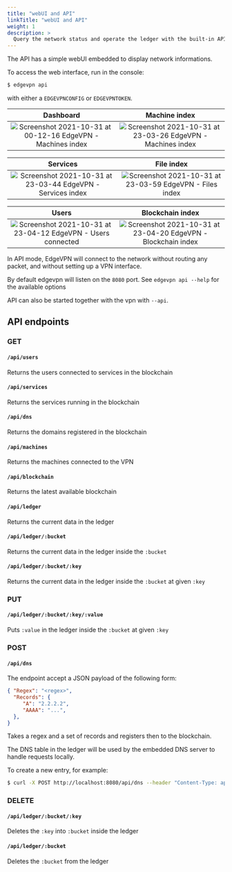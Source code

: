 ```yaml
---
title: "webUI and API"
linkTitle: "webUI and API"
weight: 1
description: >
  Query the network status and operate the ledger with the built-in API
---
```


The API has a simple webUI embedded to display network informations.


To access the web interface, run in the console:

```bash
$ edgevpn api
```

with either a `EDGEVPNCONFIG` or `EDGEVPNTOKEN`. 


Dashboard            |  Machine index
:-------------------------:|:-------------------------:
![Screenshot 2021-10-31 at 00-12-16 EdgeVPN - Machines index](https://user-images.githubusercontent.com/2420543/139602703-f04ac4cb-b949-498c-a23a-0ce8deb036f9.png) | ![Screenshot 2021-10-31 at 23-03-26 EdgeVPN - Machines index](https://user-images.githubusercontent.com/2420543/139602704-15bd342f-2db2-4a3b-b1c7-4dc7be27c0f4.png)

Services            |  File index
:-------------------------:|:-------------------------:
![Screenshot 2021-10-31 at 23-03-44 EdgeVPN - Services index](https://user-images.githubusercontent.com/2420543/139602706-6050dfb7-2ef1-45b2-a768-a00b9de60ba1.png) | ![Screenshot 2021-10-31 at 23-03-59 EdgeVPN - Files index](https://user-images.githubusercontent.com/2420543/139602707-1d29f9b4-972c-490f-8015-067fbf5580f2.png)

Users            |  Blockchain index
:-------------------------:|:-------------------------:
![Screenshot 2021-10-31 at 23-04-12 EdgeVPN - Users connected](https://user-images.githubusercontent.com/2420543/139602708-d102ae09-12f2-4c4c-bcc2-d8f4366355e0.png) | ![Screenshot 2021-10-31 at 23-04-20 EdgeVPN - Blockchain index](https://user-images.githubusercontent.com/2420543/139602709-244960bb-ea1d-413b-8c3e-8959133427ae.png)



In API mode, EdgeVPN will connect to the network without routing any packet, and without setting up a VPN interface. 

By default edgevpn will listen on the `8080` port. See `edgevpn api --help` for the available options

API can also be started together with the vpn with `--api`.

## API endpoints

### GET

#### `/api/users`

Returns the users connected to services in the blockchain

#### `/api/services`

Returns the services running in the blockchain

#### `/api/dns`

Returns the domains registered in the blockchain

#### `/api/machines`

Returns the machines connected to the VPN

#### `/api/blockchain`

Returns the latest available blockchain

#### `/api/ledger`

Returns the current data in the ledger

#### `/api/ledger/:bucket`

Returns the current data in the ledger inside the `:bucket`

#### `/api/ledger/:bucket/:key`

Returns the current data in the ledger inside the `:bucket` at given `:key`

### PUT

#### `/api/ledger/:bucket/:key/:value`

Puts `:value` in the ledger inside the `:bucket` at given `:key`

### POST

#### `/api/dns`

The endpoint accept a JSON payload of the following form:

```json
{ "Regex": "<regex>", 
  "Records": { 
     "A": "2.2.2.2",
     "AAAA": "...",
  },
}
```

Takes a regex and a set of records and registers then to the blockchain.

The DNS table in the ledger will be used by the embedded DNS server to handle requests locally.

To create a new entry, for example:

```bash
$ curl -X POST http://localhost:8080/api/dns --header "Content-Type: application/json" -d '{ "Regex": "foo.bar", "Records": { "A": "2.2.2.2" } }'
```

### DELETE

#### `/api/ledger/:bucket/:key`

Deletes the `:key` into `:bucket` inside the ledger

#### `/api/ledger/:bucket`

Deletes the `:bucket` from the ledger
